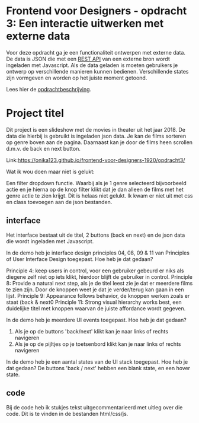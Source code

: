 # Frontend voor Designers - opdracht 3: Een interactie uitwerken met externe data

Voor deze opdracht ga je een functionaliteit ontwerpen met externe data. De data is JSON die met een [REST API](https://developer.mozilla.org/en-US/docs/Glossary/REST) van een externe bron wordt ingeladen met Javascript.  Als de data geladen is moeten gebruikers je ontwerp op verschillende manieren kunnen bedienen. Verschillende states zijn vormgeven en worden op het juiste moment getoond.

Lees hier de [opdrachtbeschrijving](./opdrachtbeschrijving.md).


# Project titel
Dit project is een slideshow met de movies in theater uit het jaar 2018. De data die hierbij is gebruikt is ingeladen json data. 
Je kan de films sorteren op genre boven aan de pagina. Daarnaast kan je door de films heen scrollen d.m.v. de back en next button.

Link:https://onika123.github.io/frontend-voor-designers-1920/opdracht3/

Wat ik wou doen maar niet is gelukt: 

Een filter dropdown functie. Waarbij als je 1 genre selecteerd bijvoorbeeld actie en je hierna op de knop filter klikt dat je dan alleen de films met het genre actie te zien krijgt. Dit is helaas niet gelukt. Ik kwam er niet uit met css en class toevoegen aan de json bestanden. 

## interface
Het interface bestaat uit de titel, 2 buttons (back en next) en de json data die wordt ingeladen met Javascript.

In de demo heb je interface design principles 04, 08, 09 & 11 van Principles of User Interface Design toegepast. Hoe heb je dat gedaan?

Principle 4: keep users in control, voor een gebruiker gebeurd er niks als diegene zelf niet op iets klikt, hierdoor blijft de gebruiker in control. 
Principle 8: Provide a natural next step, als je de titel leest zie je dat er meerdere films te zien zijn. Door de knoppen weet je dat je verder/terug kan gaan in een lijst. 
Principle 9: Appearance follows behavior, de knoppen werken zoals er staat (back & next0
Principle 11: Strong visual hierarchy works best, een duidelijke titel met knoppen waarvan de juiste affordance wordt gegeven. 

In de demo heb je meerdere UI events toegepast. Hoe heb je dat gedaan?
1. Als je op de buttons 'back/next' klikt kan je naar links of rechts navigeren
2. Als je op de pijltjes op je toetsenbord klikt kan je naar links of rechts navigeren

In de demo heb je een aantal states van de UI stack toegepast. Hoe heb je dat gedaan?
De buttons 'back / next'  hebben een blank state, en een hover state.


## code
Bij de code heb ik stukjes tekst uitgecommentarieerd met uitleg over die code. Dit is te vinden in de bestanden html/css/js.
